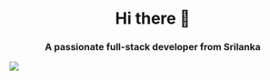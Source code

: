 <h1 align="center">Hi there 👋</h1>
<h3 align="center">A passionate full-stack developer from Srilanka</h3>
<img src="https://github.com/MrbadMiro/MrbadMiro/assets/94770857/2d787733-78cc-49ba-b493-25805fef00e0"    margin="0 auto" >










